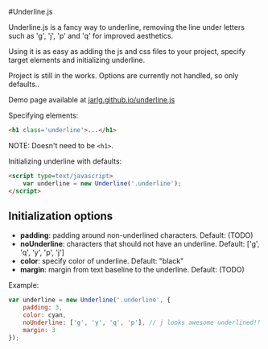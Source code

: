#Underline.js

Underline.js is a fancy way to underline, removing the line under letters such as 'g', 'j', 'p' and 'q' for improved aesthetics.

Using it is as easy as adding the js and css files to your project, specify target elements and initializing underline.

Project is still in the works. Options are currently not handled, so only defaults..

Demo page available at [jarlg.github.io/underline.js](http://jarlg.github.io/underline.js)

Specifying elements:
```html
<h1 class='underline'>...</h1>
```
NOTE: Doesn't need to be ```<h1>```.

Initializing underline with defaults:
```html
<script type=text/javascript>
    var underline = new Underline('.underline');
</script>
```

## Initialization options
* __padding__: padding around non-underlined characters. Default: (TODO)
* __noUnderline__: characters that should not have an underline. Default: ['g', 'q', 'y', 'p', 'j']
* __color__: specify color of underline. Default: "black"
* __margin__: margin from text baseline to the underline. Default: (TODO)

Example: 
```javascript
var underline = new Underline('.underline', {
    padding: 3,
    color: cyan,
    noUnderline: ['g', 'y', 'q', 'p'], // j looks awesome underlined!!
    margin: 3
});
```
